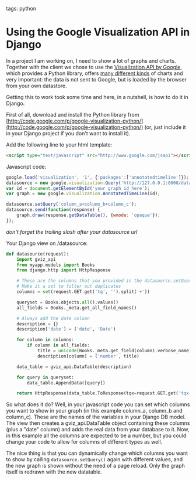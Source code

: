 tags: python

# Using the Google Visualization API in Django
In a project I am working on, I need to show a lot of graphs and charts. Together with the client we chose to use the [Visualization API by Google](http://code.google.com/apis/visualization/), which provides a Python library, offers [many different kinds](http://code.google.com/apis/visualization/documentation/gallery.html) of charts and very important: the data is not sent to Google, but is loaded by the browser from your own datastore.

Getting this to work took some time and here, in a nutshell, is how to do it in Django.

First of all, download and install the Python library from [http://code.google.com/p/google-visualization-python/](http://code.google.com/p/google-visualization-python/) (or, just include it in your Django project if you don't want to install it).

Add the following line to your html template:

```html
<script type="text/javascript" src="http://www.google.com/jsapi"></script>
```

Javascript code:

```javascript
google.load('visualization', '1', {'packages':['annotatedtimeline']});
datasource = new google.visualization.Query('http://127.0.0.1:8000/datasource/');
var id = document.getElementById('your graph id here');
var graph = new google.visualization.AnnotatedTimeLine(id);

datasource.setQuery('column_a+column_b+column_c');
datasource.send(function(response) {
    graph.draw(response.getDataTable(), {wmode: 'opaque'});
});
```

_don't forget the trailing slash after your datasource url_

Your Django view on /datasource:

```python
def datasource(request):
    import gviz_api
    from myapp.models import Books
    from django.http import HttpResponse

    # These are the columns that you provided in the datasource.setQuery() function
    # Make it a set to filter out duplicates
    columns = set(request.GET.get('tq', '').split('+'))

    queryset = Books.objects.all().values()
    all_fields = Books._meta.get_all_field_names()

    # Always add the date column
    description = {}
    description['date'] = ('date', 'Date')

    for column in columns:
        if column in all_fields:
            title = unicode(Books._meta.get_field(column).verbose_name)
            description[column] = ('number', title)

    data_table = gviz_api.DataTable(description)

    for query in queryset:
        data_table.AppendData([query])

    return HttpResponse(data_table.ToResponse(tqx=request.GET.get('tqx', '')))
```

So what does it do? Well, in your javascript code you can set which columns you want to show in your graph (in this example column_a, column_b and column_c). These are the names of the variables in your Django DB model. The view then creates a gviz_api.DataTable object containing these columns (plus a "date" column) and adds the real data from your database to it. Now, in this example all the columns are expected to be a number, but you could change your code to allow for columns of different types as well.

The nice thing is that you can dynamically change which columns you want to show by calling `datasource.setQuery()` again with different values, and the new graph is shown without the need of a page reload. Only the graph itself is redrawn with the new datatable.
